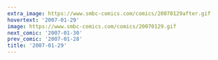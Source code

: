 ```yaml
---
extra_image: https://www.smbc-comics.com/comics/20070129after.gif
hovertext: '2007-01-29'
image: https://www.smbc-comics.com/comics/20070129.gif
next_comic: '2007-01-30'
prev_comic: '2007-01-28'
title: '2007-01-29'
---
```


